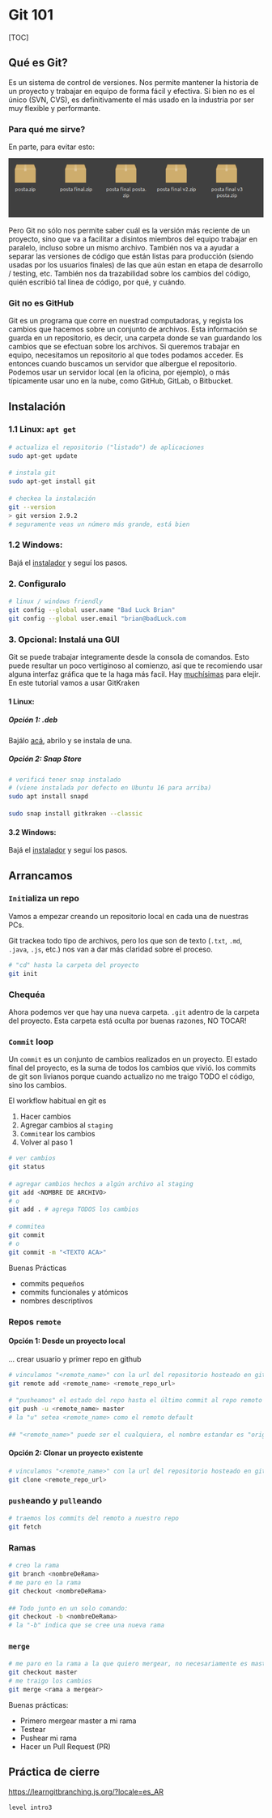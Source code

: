 # Git 101 

[TOC]



## Qué es Git?
Es un sistema de control de versiones.  Nos permite mantener la historia de un proyecto y trabajar en equipo de forma fácil y efectiva. Si bien no es el único (SVN, CVS), es definitivamente el más usado en la industria por ser muy flexible y performante.

### Para qué me sirve?

En parte, para evitar esto:

![image-20200714192855199](./image-20200714192855199.png)

Pero Git no sólo nos permite saber cuál es la versión más reciente de un proyecto, sino que va a facilitar a disintos miembros del equipo trabajar en paralelo, incluso sobre un mismo archivo. También nos va a ayudar a separar las versiones de código que están listas para producción (siendo usadas por los usuarios finales) de las que aún estan en etapa de desarrollo / testing, etc. También nos da trazabilidad sobre los cambios del código, quién escribió tal línea de código, por qué, y cuándo. 

### Git no es GitHub

Git es un programa que corre en nuestrad computadoras, y regista los cambios que hacemos sobre un conjunto de archivos. Esta información se guarda en un repositorio, es decir, una carpeta donde se van guardando los cambios que se efectuan sobre los archivos. 
Si queremos trabajar en equipo, necesitamos un repositorio al que todes podamos acceder. Es entonces cuando buscamos un servidor que albergue el repositorio. Podemos usar un servidor local (en la oficina, por ejemplo), o más típicamente usar uno en la nube, como GitHub, GitLab, o Bitbucket.

## Instalación

### 1.1 Linux: `apt get`

```bash
# actualiza el repositorio ("listado") de aplicaciones
sudo apt-get update

# instala git
sudo apt-get install git

# checkea la instalación
git --version
> git version 2.9.2
# seguramente veas un número más grande, está bien

```

### 1.2 Windows: 

Bajá el [instalador](https://git-for-windows.github.io/) y seguí los pasos.

### 2. Configuralo

```bash
# linux / windows friendly
git config --global user.name "Bad Luck Brian"
git config --global user.email "brian@badLuck.com
```

### 3. Opcional: Instalá una GUI 

Git se puede trabajar integramente desde la consola de comandos. Esto puede resultar un poco vertiginoso al comienzo, así que te recomiendo usar alguna interfaz gráfica que te la haga más facil. Hay [muchísimas](https://git-scm.com/downloads/guis) para elejir. En este tutorial vamos a usar GitKraken

#### 1 Linux:

##### Opción 1: .deb

Bajálo [acá](https://gitkraken.com/download/linux-deb), abrilo y se instala de una.

##### Opción 2: Snap Store 

```bash
# verificá tener snap instalado
# (viene instalada por defecto en Ubuntu 16 para arriba)
sudo apt install snapd

sudo snap install gitkraken --classic
```

#### 3.2 Windows:

Bajá el [instalador](https://www.gitkraken.com/download) y seguí los pasos.

## Arrancamos

### `Init`ializa un repo

Vamos a empezar creando un repositorio local en cada una de nuestras PCs.

Git trackea todo tipo de archivos, pero los que son de texto (`.txt`, `.md`, `.java`, `.js`, etc.) nos van a dar más claridad sobre el proceso. 

```bash
# "cd" hasta la carpeta del proyecto
git init
```

### Chequéa

Ahora podemos ver que hay una nueva carpeta. `.git` adentro de la carpeta del proyecto. Esta carpeta está oculta por buenas razones, NO TOCAR!

### `Commit` loop

Un `commit` es un conjunto de cambios realizados en un proyecto. El estado final del proyecto, es la suma de todos los cambios que vivió. los commits de git son livianos porque cuando actualizo no me traigo TODO el código, sino los cambios.

El workflow habitual en git es

1. Hacer cambios
2. Agregar cambios al `staging`
3. `Commit`ear los cambios
4. Volver al paso 1

```bash
# ver cambios
git status

# agregar cambios hechos a algún archivo al staging
git add <NOMBRE DE ARCHIVO>
# o 
git add . # agrega TODOS los cambios

# commitea
git commit 
# o 
git commit -m "<TEXTO ACA>"
```

Buenas Prácticas

* commits pequeños
* commits funcionales y atómicos
* nombres descriptivos

### Repos `remote`

#### Opción 1: Desde un proyecto local

... crear usuario y primer repo en github

```bash
# vinculamos "<remote_name>" con la url del repositorio hosteado en github
git remote add <remote_name> <remote_repo_url>

# "pusheamos" el estado del repo hasta el último commit al repo remoto
git push -u <remote_name> master
# la "u" setea <remote_name> como el remoto default

## "<remote_name>" puede ser el cualquiera, el nombre estandar es "origin"
```

#### Opción 2: Clonar un proyecto existente

```bash
# vinculamos "<remote_name>" con la url del repositorio hosteado en github
git clone <remote_repo_url>
```

### `push`eando y `pull`eando

```bash
# traemos los commits del remoto a nuestro repo
git fetch
```

### Ramas

```bash
# creo la rama
git branch <nombreDeRama>
# me paro en la rama
git checkout <nombreDeRama>

## Todo junto en un solo comando:
git checkout -b <nombreDeRama>
# la "-b" indica que se cree una nueva rama


```

### `merge`

```bash
# me paro en la rama a la que quiero mergear, no necesariamente es master
git checkout master
# me traigo los cambios
git merge <rama a mergear>
```

Buenas prácticas:

* Primero mergear master a mi rama
* Testear
* Pushear mi rama
* Hacer un Pull Request (PR)

## Práctica de cierre

https://learngitbranching.js.org/?locale=es_AR

```bash
level intro3
```

